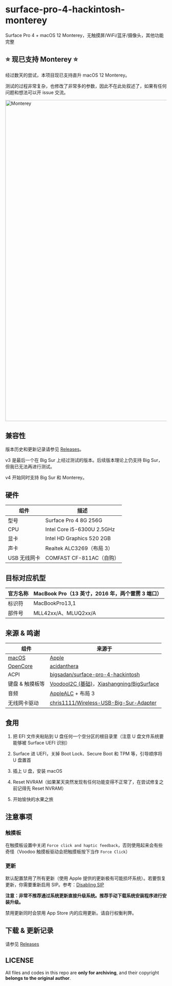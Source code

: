 # surface-pro-4-hackintosh-monterey

Surface Pro 4 + macOS 12 Monterey，无触摸屏/WiFi/蓝牙/摄像头，其他功能完整

## ⭐ 现已支持 Monterey ⭐

经过数天的尝试，本项目现已支持直升 macOS 12 Monterey。

测试的过程非常复杂，也修改了非常多的参数，因此不在此处叙述了，如果有任何问题和想法可以开 issue 交流。

<img width="1000" alt="Monterey" src="https://user-images.githubusercontent.com/20179549/165629179-52eb9fea-d871-4d90-922a-ab8a95ee318d.png">

## 兼容性

版本历史和更新记录请参见 [Releases](https://github.com/ilharp/surface-pro-4-hackintosh-big-sur/releases)。

v3 是最后一个在 Big Sur 上经过测试的版本。后续版本理论上仍支持 Big Sur，但我已无法再进行测试。

v4 开始同时支持 Big Sur 和 Monterey。

## 硬件

组件|描述
-|-
型号|Surface Pro 4 8G 256G
CPU|Intel Core i5-6300U 2.5GHz
显卡|Intel HD Graphics 520 2GB
声卡|Realtek ALC3269（布局 3）
USB 无线网卡|COMFAST CF-811AC（自购）

## 目标对应机型

官方名称|MacBook Pro（13 英寸，2016 年，两个雷雳 3 端口）
-|-
标识符|MacBookPro13,1
部件号|MLL42xx/A、MLUQ2xx/A

## 来源 & 鸣谢

组件|来源于
-|-
[macOS](https://www.apple.com.cn/macos)|[Apple](https://www.apple.com.cn)
[OpenCore](https://github.com/acidanthera/OpenCorePkg)|[acidanthera](https://github.com/acidanthera)
ACPI|[bigsadan/surface-pro-4-hackintosh](https://github.com/bigsadan/surface-pro-4-hackintosh)
键盘 & 触摸板等|[VoodooI2C (基础)](https://github.com/VoodooI2C)，[Xiashangning/BigSurface](https://github.com/Xiashangning/BigSurface)
音频|[AppleALC](https://github.com/acidanthera/AppleALC) + 布局 3
无线网卡驱动|[chris1111/Wireless-USB-Big-Sur-Adapter](https://github.com/chris1111/Wireless-USB-Big-Sur-Adapter)

## 食用

1. 把 EFI 文件夹粘贴到 U 盘任何一个空分区的根目录里（注意 U 盘文件系统要能够被 Surface UEFI 识别）

1. Surface 进 UEFI，关掉 Boot Lock、Secure Boot 和 TPM 等，引导顺序将 U 盘置首

1. 插上 U 盘，安装 macOS

1. Reset NVRAM（如果某天突然发现有任何功能变得不正常了，在尝试修复之前记得先 Reset NVRAM）

1. 开始愉快的水果之旅

## 注意事项

### 触摸板

在触摸板设置中关闭 `Force click and haptic feedback`，否则使用起来会有些奇怪（Voodoo 触摸板驱动会把触摸板按下当作 `Force Click`）

### 更新

默认配置禁用了所有更新（使用 Apple 提供的更新极有可能损坏系统）。若要恢复更新，你需要重新启用 SIP。参考：[Disabling SIP](https://dortania.github.io/OpenCore-Install-Guide/troubleshooting/extended/post-issues.html#disabling-sip)

**注意：非常不推荐通过系统更新直接升级系统。推荐手动下载系统安装程序进行安装升级。**

禁用更新同时会禁用 App Store 内的应用更新。请自行权衡利弊。

## 下载 & 更新记录

请参见 [Releases](https://github.com/ilharp/surface-pro-4-hackintosh-big-sur/releases)

## LICENSE

All files and codes in this repo are **only for archiving**, and their copyright **belongs to the original author**.
